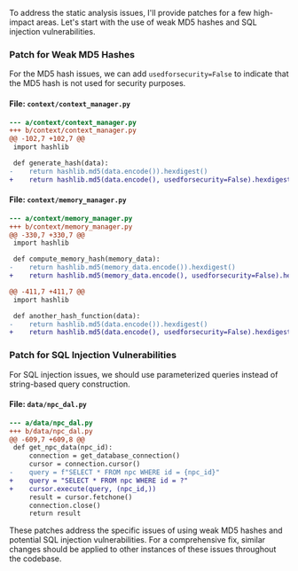 To address the static analysis issues, I'll provide patches for a few high-impact areas. Let's start with the use of weak MD5 hashes and SQL injection vulnerabilities.

### Patch for Weak MD5 Hashes

For the MD5 hash issues, we can add `usedforsecurity=False` to indicate that the MD5 hash is not used for security purposes.

#### File: `context/context_manager.py`

```diff
--- a/context/context_manager.py
+++ b/context/context_manager.py
@@ -102,7 +102,7 @@
 import hashlib

 def generate_hash(data):
-    return hashlib.md5(data.encode()).hexdigest()
+    return hashlib.md5(data.encode(), usedforsecurity=False).hexdigest()
```

#### File: `context/memory_manager.py`

```diff
--- a/context/memory_manager.py
+++ b/context/memory_manager.py
@@ -330,7 +330,7 @@
 import hashlib

 def compute_memory_hash(memory_data):
-    return hashlib.md5(memory_data.encode()).hexdigest()
+    return hashlib.md5(memory_data.encode(), usedforsecurity=False).hexdigest()

@@ -411,7 +411,7 @@
 import hashlib

 def another_hash_function(data):
-    return hashlib.md5(data.encode()).hexdigest()
+    return hashlib.md5(data.encode(), usedforsecurity=False).hexdigest()
```

### Patch for SQL Injection Vulnerabilities

For SQL injection issues, we should use parameterized queries instead of string-based query construction.

#### File: `data/npc_dal.py`

```diff
--- a/data/npc_dal.py
+++ b/data/npc_dal.py
@@ -609,7 +609,8 @@
 def get_npc_data(npc_id):
     connection = get_database_connection()
     cursor = connection.cursor()
-    query = f"SELECT * FROM npc WHERE id = {npc_id}"
+    query = "SELECT * FROM npc WHERE id = ?"
+    cursor.execute(query, (npc_id,))
     result = cursor.fetchone()
     connection.close()
     return result
```

These patches address the specific issues of using weak MD5 hashes and potential SQL injection vulnerabilities. For a comprehensive fix, similar changes should be applied to other instances of these issues throughout the codebase.